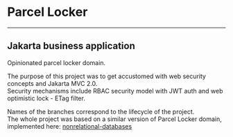 # Parcel Locker
---

## Jakarta business application

Opinionated parcel locker domain.

The purpose of this project was to get accustomed with web security concepts and Jakarta MVC 2.0.\
Security mechanisms include RBAC security model with JWT auth and web optimistic lock - ETag filter.

Names of the branches correspond to the lifecycle of the project.\
The whole project was based on a similar version of Parcel Locker domain, implemented here:
[nonrelational-databases](https://github.com/WiktorPawlak/nonrelational-databases)

